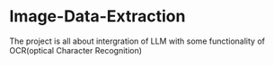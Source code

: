 # Image-Data-Extraction
The project is all about intergration of LLM with some functionality of OCR(optical Character Recognition)
